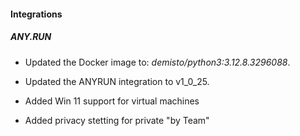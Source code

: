 
#### Integrations

##### ANY.RUN
- Updated the Docker image to: *demisto/python3:3.12.8.3296088*.

- Updated the ANYRUN integration to v1_0_25.
- Added Win 11 support for virtual machines
- Added privacy stetting for private "by Team"